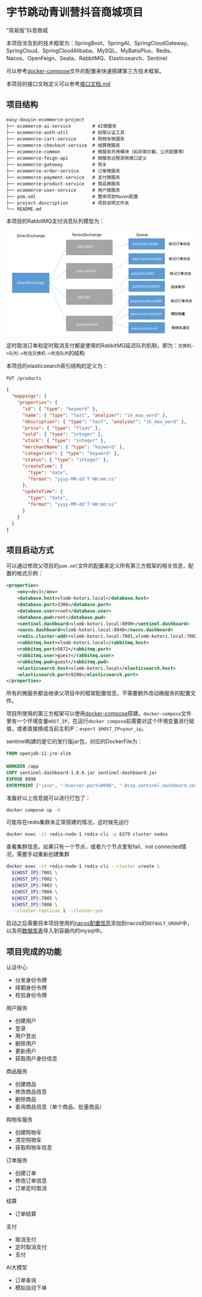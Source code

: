 # 字节跳动青训营抖音商城项目

“简易版”抖音商城

本项目涉及到的技术框架为：SpringBoot、SpringAI、SpringCloudGateway、SpringCloud、SpringCloudAlibaba、MySQL、MyBatisPlus、Redis、Nacos、OpenFeign、Seata、RabbitMQ、Elasticsearch、Sentinel

可以参考[docker-compose](project-description/docker-compose.yaml)文件的配置来快速搭建第三方技术框架。

本项目的接口文档定义可以参考[接口文档.md](project-description/interface-documentation.md)

## 项目结构

```
easy-douyin-ecommerce-project
├── ecommerce-ai-service        # AI微服务
├── ecommerce-auth-util         # 权限认证工具
├── ecommerce-cart-service      # 购物车微服务
├── ecommerce-checkout-service  # 结算微服务
├── ecommerce-common            # 微服务共用模块（如异常拦截、公共配置等）
├── ecommerce-feign-api         # 微服务远程调用接口定义
├── ecommerce-gateway           # 网关
├── ecommerce-order-service     # 订单微服务
├── ecommerce-payment-service   # 支付微服务
├── ecommerce-product-service   # 商品微服务
├── ecommerce-user-service      # 用户微服务
├── pom.xml                     # 整体项目Maven配置
├── project-description         # 项目说明文件夹
└── README.md
```

本项目的RabbitMQ支付消息队列模型为：

![img.png](project-description/images/img.png)

定时取消订单和定时取消支付都是使用的RabbitMQ延迟队列机制，即为：`交换机->队列->死信交换机->死信队列`的结构

本项目的elasticsearch索引结构的定义为：

`PUT /products`
```json
{
  "mappings": {
    "properties": {
      "id": { "type": "keyword" },
      "name": { "type": "text", "analyzer": "ik_max_word" },
      "description": { "type": "text", "analyzer": "ik_max_word" },
      "price": { "type": "float" },
      "sold": { "type": "integer" },
      "stock": { "type": "integer" },
      "merchantName": { "type": "keyword" },
      "categories": { "type": "keyword" },
      "status": { "type": "integer" },
      "createTime": { 
        "type": "date",
        "format": "yyyy-MM-dd'T'HH:mm:ss"
      },
      "updateTime": { 
        "type": "date",
        "format": "yyyy-MM-dd'T'HH:mm:ss" 
      }
    }
  }
}
```

## 项目启动方式

可以通过修改父项目的`pom.xml`文件的配置来定义所有第三方框架的相关信息，配置的格式示例：

```xml
<properties>
    <env>dev1</env>
    <database.host>vlsmb-kotori.local</database.host>
    <database.port>3306</database.port>
    <database.user>root</database.user>
    <database.pwd>root</database.pwd>
    <sentinel.dashboard>vlsmb-kotori.local:8090</sentinel.dashboard>
    <nacos.dashboard>vlsmb-kotori.local:8848</nacos.dashboard>
    <redis.cluster-addr>vlsmb-kotori.local:7001,vlsmb-kotori.local:7002,vlsmb-kotori.local:7003,vlsmb-kotori.local:7004,vlsmb-kotori.local:7005,vlsmb-kotori.local:7006</redis.cluster-addr>
    <rabbitmq.host>vlsmb-kotori.local</rabbitmq.host>
    <rabbitmq.port>5672</rabbitmq.port>
    <rabbitmq.user>guest</rabbitmq.user>
    <rabbitmq.pwd>guest</rabbitmq.pwd>
    <elasticsearch.host>vlsmb-kotori.local</elasticsearch.host>
    <elasticsearch.port>9200</elasticsearch.port>
</properties>
```

所有的微服务都会继承父项目中的框架配置信息，不需要额外改动微服务的配置文件。

项目所使用的第三方框架可以使用[docker-compose](project-description/docker-compose.yaml)搭建。`docker-compose`文件里有一个环境变量`HOST_IP`，在运行`docker compose`前需要对这个环境变量进行赋值，或者直接换成当前主机IP：`export $HOST_IP=your_ip`。

sentinel构建的是它的发行版jar包，对应的DockerFile为：

```dockerfile
FROM openjdk:11-jre-slim

WORKDIR /app
COPY sentinel-dashboard-1.8.6.jar sentinel-dashboard.jar
EXPOSE 8090
ENTRYPOINT ["java", "-Dserver.port=8090", "-Dcsp.sentinel.dashboard.server=localhost:8090", "-Dproject.name=sentinel-dashboard", "-jar", "sentinel-dashboard.jar"]
```

准备好以上信息就可以进行打包了：

```bash
docker compose up -d
```

可能存在redis集群未正常搭建的情况，这时候先运行

```bash
docker exec -it redis-node-1 redis-cli -p 6379 cluster nodes
```

查看集群信息，如果只有一个节点，或者六个节点里有fail、not connected情况，需要手动重新创建集群

```bash
docker exec -it redis-node-1 redis-cli --cluster create \
  ${HOST_IP}:7001 \
  ${HOST_IP}:7002 \
  ${HOST_IP}:7003 \
  ${HOST_IP}:7004 \
  ${HOST_IP}:7005 \
  ${HOST_IP}:7006 \
  --cluster-replicas 1 --cluster-yes
```

启动之后需要将本项目使用的[nacos配置信息](project-description/nacos/configs)添加到nacos的`DEFAULT_GROUP`中，以及将[数据库表](project-description/sqls)导入到容器内的mysql中。

## 项目完成的功能

认证中心
- 分发身份令牌
- 续期身份令牌
- 校验身份令牌

用户服务
- 创建用户
- 登录
- 用户登出
- 删除用户
- 更新用户
- 获取用户身份信息

商品服务
- 创建商品
- 修改商品信息
- 删除商品
- 查询商品信息（单个商品、批量商品）

购物车服务
- 创建购物车
- 清空购物车
- 获取购物车信息

订单服务
- 创建订单
- 修改订单信息
- 订单定时取消

结算
- 订单结算

支付
- 取消支付
- 定时取消支付
- 支付

AI大模型
- 订单查询
- 模拟自动下单